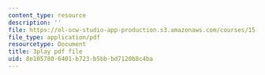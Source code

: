 ```yaml
---
content_type: resource
description: ''
file: https://ol-ocw-studio-app-production.s3.amazonaws.com/courses/15-071-the-analytics-edge-spring-2017/8e1057806401b723b5bbbd7120b8c4ba_UjbutTp3z3I.pdf
file_type: application/pdf
resourcetype: Document
title: 3play pdf file
uid: 8e105780-6401-b723-b5bb-bd7120b8c4ba
---
```

